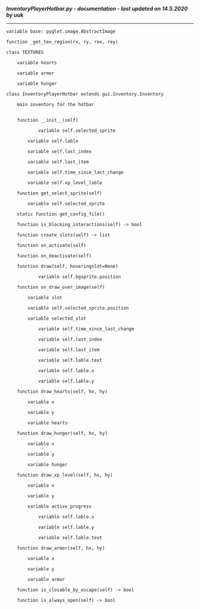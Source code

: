 ***InventoryPlayerHotbar.py - documentation - last updated on 14.5.2020 by uuk***
___

    variable base: pyglet.image.AbstractImage

    function _get_tex_region(rx, ry, rex, rey)

    class TEXTURES

        variable hearts

        variable armor

        variable hunger

    class InventoryPlayerHotbar extends gui.Inventory.Inventory
        
        main inventory for the hotbar


        function __init__(self)

                variable self.selected_sprite

            variable self.lable

            variable self.last_index

            variable self.last_item

            variable self.time_since_last_change

            variable self.xp_level_lable

        function get_select_sprite(self)

            variable self.selected_sprite

        static function get_config_file()

        function is_blocking_interactions(self) -> bool

        function create_slots(self) -> list

        function on_activate(self)

        function on_deactivate(self)

        function draw(self, hoveringslot=None)

                variable self.bgsprite.position

        function on_draw_over_image(self)

            variable slot

            variable self.selected_sprite.position

            variable selected_slot

                variable self.time_since_last_change

                variable self.last_index

                variable self.last_item

                variable self.lable.text

                variable self.lable.x

                variable self.lable.y

        function draw_hearts(self, hx, hy)

            variable x

            variable y

            variable hearts

        function draw_hunger(self, hx, hy)

            variable x

            variable y

            variable hunger

        function draw_xp_level(self, hx, hy)

            variable x

            variable y

            variable active_progress

                variable self.lable.x

                variable self.lable.y

                variable self.lable.text

        function draw_armor(self, hx, hy)

            variable x

            variable y

            variable armor

        function is_closable_by_escape(self) -> bool

        function is_always_open(self) -> bool